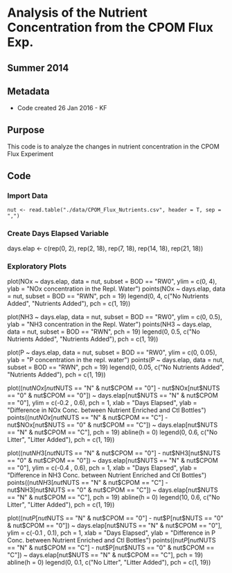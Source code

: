 # Analysis of the Nutrient Concentration from the CPOM Flux Exp.

## Summer 2014

## Metadata

* Code created 26 Jan 2016 - KF 

## Purpose

This code is to analyze the changes in nutrient concentration in the CPOM Flux Experiment 

## Code
### Import Data

    nut <- read.table("./data/CPOM_Flux_Nutrients.csv", header = T, sep = ",")

### Create Days Elapsed Variable

days.elap <- c(rep(0, 2), rep(2, 18), rep(7, 18), rep(14, 18), rep(21, 18))

### Exploratory Plots 

plot(NOx ~ days.elap, data = nut, subset = BOD == "RW0", ylim = c(0, 4), ylab = "NOx concentration in the Repl. Water")
points(NOx ~ days.elap, data = nut, subset = BOD == "RWN", pch = 19)
legend(0, 4, c("No Nutrients Added", "Nutrients Added"), pch = c(1, 19))

plot(NH3 ~ days.elap, data = nut, subset = BOD == "RW0", ylim = c(0, 0.5), ylab = "NH3 concentration in the Repl. Water")
points(NH3 ~ days.elap, data = nut, subset = BOD == "RWN", pch = 19)
legend(0, 0.5, c("No Nutrients Added", "Nutrients Added"), pch = c(1, 19))

plot(P ~ days.elap, data = nut, subset = BOD == "RW0", ylim = c(0, 0.05), ylab = "P concentration in the repl. water")
points(P ~ days.elap, data = nut, subset = BOD == "RWN", pch = 19)
legend(0, 0.05, c("No Nutrients Added", "Nutrients Added"), pch = c(1, 19))


plot((nut$NOx[nut$NUTS == "N" & nut$CPOM == "0"] - nut$NOx[nut$NUTS == "0" & nut$CPOM == "0"]) ~ days.elap[nut$NUTS == "N" & nut$CPOM == "0"], ylim = c(-0.2 , 0.6), pch = 1, xlab = "Days Elapsed", ylab = "Difference in NOx Conc. between Nutrient Enriched and Ctl Bottles")
points((nut$NOx[nut$NUTS == "N" & nut$CPOM == "C"] - nut$NOx[nut$NUTS == "0" & nut$CPOM == "C"]) ~ days.elap[nut$NUTS == "N" & nut$CPOM == "C"], pch = 19)
abline(h = 0)
legend(0, 0.6, c("No Litter", "Litter Added"), pch = c(1, 19))

plot((nut$NH3[nut$NUTS == "N" & nut$CPOM == "0"] - nut$NH3[nut$NUTS == "0" & nut$CPOM == "0"]) ~ days.elap[nut$NUTS == "N" & nut$CPOM == "0"], ylim = c(-0.4 , 0.6), pch = 1, xlab = "Days Elapsed", ylab = "Difference in NH3 Conc. between Nutrient Enriched and Ctl Bottles")
points((nut$NH3[nut$NUTS == "N" & nut$CPOM == "C"] - nut$NH3[nut$NUTS == "0" & nut$CPOM == "C"]) ~ days.elap[nut$NUTS == "N" & nut$CPOM == "C"], pch = 19)
abline(h = 0)
legend(10, 0.6, c("No Litter", "Litter Added"), pch = c(1, 19))

plot((nut$P[nut$NUTS == "N" & nut$CPOM == "0"] - nut$P[nut$NUTS == "0" & nut$CPOM == "0"]) ~ days.elap[nut$NUTS == "N" & nut$CPOM == "0"], ylim = c(-0.1 , 0.1), pch = 1, xlab = "Days Elapsed", ylab = "Difference in P Conc. between Nutrient Enriched and Ctl Bottles")
points((nut$P[nut$NUTS == "N" & nut$CPOM == "C"] - nut$P[nut$NUTS == "0" & nut$CPOM == "C"]) ~ days.elap[nut$NUTS == "N" & nut$CPOM == "C"], pch = 19)
abline(h = 0)
legend(0, 0.1, c("No Litter", "Litter Added"), pch = c(1, 19))

